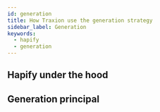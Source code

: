 ```yaml
---
id: generation
title: How Traxion use the generation strategy
sidebar_label: Generation
keywords: 
  - hapify
  - generation
---
```


## Hapify under the hood

## Generation principal
